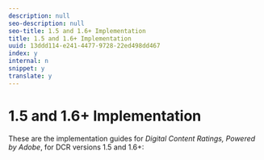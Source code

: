 ```yaml
---
description: null
seo-description: null
seo-title: 1.5 and 1.6+ Implementation
title: 1.5 and 1.6+ Implementation
uuid: 13ddd114-e241-4477-9728-22ed498dd467
index: y
internal: n
snippet: y
translate: y
---
```


# 1.5 and 1.6+ Implementation

These are the implementation guides for *Digital Content Ratings, Powered by Adobe*, for DCR versions 1.5 and 1.6+: 
